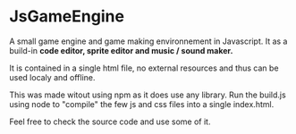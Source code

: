 # JsGameEngine

A small game engine and game making environnement in Javascript.
It as a build-in **code editor, sprite editor and music / sound maker.**

It is contained in a single html file, no external resources and thus can be used localy and offline.

This was made witout using npm as it does use any library. Run the build.js using node to "compile" the few js and css files into a single index.html.

Feel free to check the source code and use some of it.
